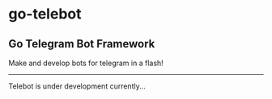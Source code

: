 # go-telebot

## Go Telegram Bot Framework 
Make and develop bots for telegram in a flash!

___
Telebot is under development currently...
